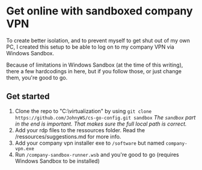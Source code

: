 # Get online with sandboxed company VPN

To create better isolation, and to prevent myself to get shut out of my own PC, I created this setup to be able to log on to my company VPN via Windows Sandbox.

Because of limitations in Windows Sandbox (at the time of this writing), there a few hardcodings in here, but if you follow those, or just change them, you're good to go.

## Get started

1. Clone the repo to "C:\virtualization" by using `git clone https://github.com/JohnyWS/cs-go-config.git sandbox`
   *The `sandbox` part in the end is important. That makes sure the full local path is correct.*
2. Add your rdp files to the ressources folder. Read the /ressources/suggestions.md for more info.
3. Add your company vpn installer exe to `/software` but named `company-vpn.exe`
4. Run `/company-sandbox-runner.wsb` and you're good to go (requires Windows Sandbox to be installed)